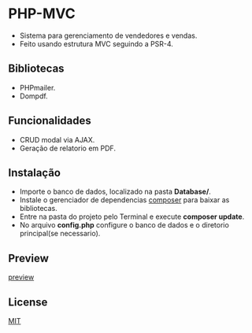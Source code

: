 # PHP-MVC

- Sistema para gerenciamento de vendedores e vendas.
- Feito usando estrutura MVC seguindo a PSR-4.

## Bibliotecas

- PHPmailer.
- Dompdf.

## Funcionalidades

- CRUD modal via AJAX.
- Geração de relatorio em PDF.

## Instalação

- Importe o banco de dados, localizado na pasta __Database/__.
- Instale o gerenciador de dependencias [composer](https://getcomposer.org/download/) para baixar as bibliotecas.
- Entre na pasta do projeto pelo Terminal e execute __composer update__.
- No arquivo __config.php__ configure o banco de dados e o diretorio principal(se necessario).

## Preview

[preview](https://user-images.githubusercontent.com/61749864/75806616-c7e3e180-5d62-11ea-86f7-dc5211b427f0.PNG)

## License
[MIT](https://choosealicense.com/licenses/mit/)

